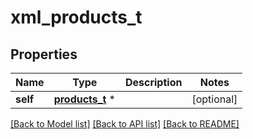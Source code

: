 # xml_products_t

## Properties
Name | Type | Description | Notes
------------ | ------------- | ------------- | -------------
**self** | [**products_t**](products.md) \* |  | [optional] 

[[Back to Model list]](../README.md#documentation-for-models) [[Back to API list]](../README.md#documentation-for-api-endpoints) [[Back to README]](../README.md)


